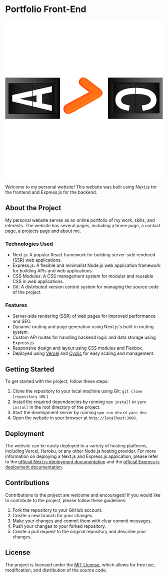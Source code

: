# Portfolio Front-End

![Logo](https://raw.githubusercontent.com/a7coder/A7Coder-Portfolio/main/public/Icon/logo.svg)

Welcome to my personal website! This website was built using Next.js for the frontend and Express.js for the backend.

## About the Project

My personal website serves as an online portfolio of my work, skills, and interests. The website has several pages, including a home page, a contact page, a projects page and about me.

### Technologies Used

- Next.js: A popular React framework for building server-side rendered (SSR) web applications.
- Express.js: A flexible and minimalist Node.js web application framework for building APIs and web applications.
- CSS Modules: A CSS management system for modular and reusable CSS in web applications.
- Git: A distributed version control system for managing the source code of the project.

### Features

- Server-side rendering (SSR) of web pages for improved performance and SEO.
- Dynamic routing and page generation using Next.js's built-in routing system.
- Custom API routes for handling backend logic and data storage using Express.js.
- Responsive design and layout using CSS modules and Flexbox.
- Deployed using [Vercel](https://vercel.com/) and [Cyclic](https://www.cyclic.sh/) for easy scaling and management.

## Getting Started

To get started with the project, follow these steps:

1. Clone the repository to your local machine using Git: `git clone [repository URL]`
2. Install the required dependencies by running `npm install` or `yarn install` in the root directory of the project.
3. Start the development server by running `npm run dev` or `yarn dev`.
4. Open the website in your browser at `http://localhost:3000`.

## Deployment

The website can be easily deployed to a variety of hosting platforms, including Vercel, Heroku, or any other Node.js hosting provider. For more information on deploying a Next.js and Express.js application, please refer to the [official Next.js deployment documentation](https://nextjs.org/docs/deployment) and the [official Express.js deployment documentation](https://expressjs.com/en/starter/deploying.html).

## Contributions

Contributions to the project are welcome and encouraged! If you would like to contribute to the project, please follow these guidelines:

1. Fork the repository to your GitHub account.
2. Create a new branch for your changes.
3. Make your changes and commit them with clear commit messages.
4. Push your changes to your forked repository.
5. Create a pull request to the original repository and describe your changes.

## License

The project is licensed under the [MIT License](https://opensource.org/licenses/MIT), which allows for free use, modification, and distribution of the source code.
